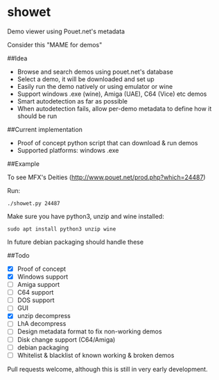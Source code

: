 # showet

Demo viewer using Pouet.net's metadata

Consider this "MAME for demos"

##Idea
* Browse and search demos using pouet.net's database
* Select a demo, it will be downloaded and set up
* Easily run the demo natively or using emulator or wine
* Support windows .exe (wine), Amiga (UAE), C64 (Vice) etc demos
* Smart autodetection as far as possible
* When autodetection fails, allow per-demo metadata to define how it should be run

##Current implementation
* Proof of concept python script that can download & run demos
* Supported platforms: windows .exe

##Example

To see MFX's Deities (http://www.pouet.net/prod.php?which=24487) 

Run:

```
./showet.py 24487
```

Make sure you have python3, unzip and wine installed:

```
sudo apt install python3 unzip wine
```
In future debian packaging should handle these

##Todo

- [x] Proof of concept
- [x] Windows support
- [ ] Amiga support
- [ ] C64 support
- [ ] DOS support
- [ ] GUI
- [x] unzip decompress
- [ ] LhA decompress
- [ ] Design metadata format to fix non-working demos
- [ ] Disk change support (C64/Amiga)
- [ ] debian packaging
- [ ] Whitelist & blacklist of known working & broken demos

Pull requests welcome, although this is still in very early development.

